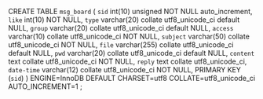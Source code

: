 ﻿CREATE TABLE `msg_board` (
  `sid` int(10) unsigned NOT NULL auto_increment,
  `like` int(10) NOT NULL,
  `type` varchar(20) collate utf8_unicode_ci default NULL,
  `group` varchar(20) collate utf8_unicode_ci default NULL,
  `access` varchar(10) collate utf8_unicode_ci NOT NULL,
  `subject` varchar(50) collate utf8_unicode_ci NOT NULL,
  `file` varchar(255) collate utf8_unicode_ci default NULL,
  `pwd` varchar(20) collate utf8_unicode_ci default NULL,
  `content` text collate utf8_unicode_ci NOT NULL,
  `reply` text collate utf8_unicode_ci,
  `date-time` varchar(12) collate utf8_unicode_ci NOT NULL,
  PRIMARY KEY  (`sid`)
) ENGINE=InnoDB DEFAULT CHARSET=utf8 COLLATE=utf8_unicode_ci AUTO_INCREMENT=1 ;